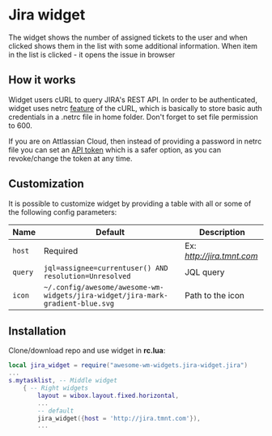 # Jira widget

The widget shows the number of assigned tickets to the user  and when clicked shows them in the list with some additional information. When item in the list is clicked - it opens the issue in browser 

## How it works

Widget users cURL to query JIRA's REST API. In order to be authenticated, widget uses netrc [feature](https://ec.haxx.se/usingcurl/usingcurl-netrc) of the cURL, which is basically to store basic auth credentials in a .netrc file in home folder. Don't forget to set file permission to 600.

If you are on Attlassian Cloud, then instead of providing a password in netrc file you can set an [API token](https://confluence.atlassian.com/cloud/api-tokens-938839638.html) which is a safer option, as you can revoke/change the token at any time.

## Customization

It is possible to customize widget by providing a table with all or some of the following config parameters:

| Name | Default | Description |
|---|---|---|
| `host` | Required | Ex: _http://jira.tmnt.com_ |
| `query` | `jql=assignee=currentuser() AND resolution=Unresolved` | JQL query |
| `icon` | `~/.config/awesome/awesome-wm-widgets/jira-widget/jira-mark-gradient-blue.svg` | Path to the icon |

## Installation

Clone/download repo and use widget in **rc.lua**:

```lua
local jira_widget = require("awesome-wm-widgets.jira-widget.jira")
...
s.mytasklist, -- Middle widget
	{ -- Right widgets
    	layout = wibox.layout.fixed.horizontal,
		...
		-- default
		jira_widget({host = 'http://jira.tmnt.com'}),
		...
```
